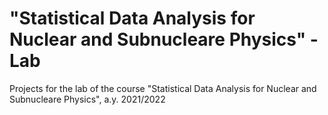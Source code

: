# "Statistical Data Analysis for Nuclear and Subnucleare Physics" - Lab
Projects for the lab of the course "Statistical Data Analysis for Nuclear and Subnucleare Physics", a.y. 2021/2022

